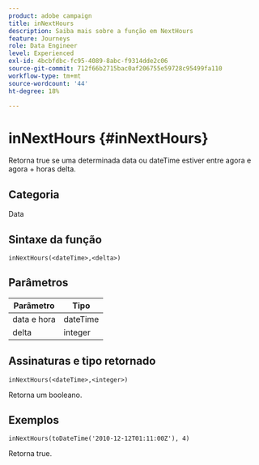 ```yaml
---
product: adobe campaign
title: inNextHours
description: Saiba mais sobre a função em NextHours
feature: Journeys
role: Data Engineer
level: Experienced
exl-id: 4bcbfdbc-fc95-4089-8abc-f9314dde2c06
source-git-commit: 712f66b2715bac0af206755e59728c95499fa110
workflow-type: tm+mt
source-wordcount: '44'
ht-degree: 18%

---
```


# inNextHours {#inNextHours}

Retorna true se uma determinada data ou dateTime estiver entre agora e agora + horas delta.

## Categoria

Data

## Sintaxe da função

`inNextHours(<dateTime>,<delta>)`

## Parâmetros

| Parâmetro | Tipo |
|-----------|------------------|
| data e hora | dateTime |
| delta | integer |

## Assinaturas e tipo retornado

`inNextHours(<dateTime>,<integer>)`

Retorna um booleano.

## Exemplos

`inNextHours(toDateTime('2010-12-12T01:11:00Z'), 4)`

Retorna true.
